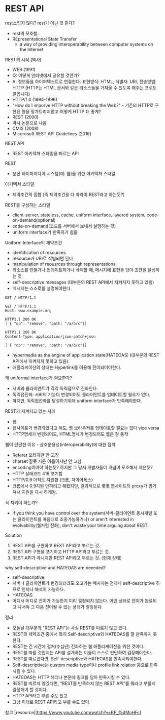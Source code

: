 # REST API

rest스럽지 않다? rest가 아닌 것 같다?
- rest의 모호함..
- REpresentational State Transfer
  - a way of providing interoperability between computer systems on the Internet

REST의 시작 (역사)
- WEB (1991)
 - Q: 어떻게 인터넷에서 공유할 것인가?
 - A: 정보들을 하이퍼텍스트로 연결한다. 표현방식: HTML, 식별자: URI, 전송방법: HTTP (HTTP는 HTML 문서와 같은 리소스들을 가져올 수 있도록 해주는 프로토콜입니다)
- HTTP/1.0 (1994-1996)
 - "How do I imporve HTTP without breaking the Web?" - 기존의 HTTP로 구현된 웹을 망가트리지않고 어떻게 HTTP 더 좋게?
- REST (2000)
 - 박사 논문으로 나옴
- CMIS (2008)
- Micorosoft REST API Guidelines (2016)

REST API
- REST 아키텍쳐 스타일을 따르는 API

REST
- 분산 하이퍼미디어 시스템(예: 웹)을 위한 아키텍쳐 스타일

아키텍쳐 스타일
- 제약조건의 집합 (즉 제약조건을 다 따라야 REST라고 하는듯?)

REST를 구성하는 스타일
- client-server, stateless, cache, uniform interface, layered system, code-on-demand(optional)
 - code-on-demand(코드를 서버에서 보내서 실행하는 것)
 - uniform interface가 만족하기 힘듦

Uniform Interface의 제약조건
- identification of resources
 - resource가 URI로 식별되면 된다
- manipulation of reousrces through representations
 - 리소스를 만들거나 업데이트하거나 삭제할 때, 메시지에 표현을 담아 조건을 달성하는 것
- self-descriptive messages (대부분의 REST API에서 지켜지지 못하고 있음)
 - 메시지는 스스로를 설명해야한다.
```
GET / HTTP/1.1
```
```
GET / HTTP/1.1
Host: www.example.org
```
```
HTTP1.1 200 OK
[ { "op": "remove", "path: "/a/b/c"}]
```
```
HTTP1.1 200 OK
Content-Type: application/json-patch+json

[ { "op": "remove", "path: "/a/b/c"}]

```
- hypermedia as the engine of application state(HATEOAS) (대부분의 REST API에서 지켜지지 못하고 있음)
 - 애플리케이션의 상태는 Hyperlink를 이용해 전이되어야한다.

왜 uniformal interface가 필요한가?
- 서버와 클라이언트가 각각 독릭접으로 진화한다.
- 독릭접진화: 서버의 기능이 변경되어도 클라이언트를 업데이트할 필요가 없다.
- 하지만, 독릭접진화를 달성하기위해 uniform interface가 만족해야한다.

REST가 지켜지고 있는 사례
- 웹
 - 웹사이트가 변경되었다고 해도, 웹 브라우저를 업데이트할 필요는 없다 vice versa
 - HTTP명세가 변경되어도, HTML명세가 변경되어도 웹은 잘 동작

웹이 단단한 이유 - 상호운용성(interoperability)에 대한 집착
- Referer 오타지만 안 고침
- charset 잘못 지은 이름이지만 안 고침
 - encoding이어야 하는듯? 하지만 그 당시 개발자들이 개념이 모호해서 지은듯?
- HTTP 상태코드 416 포기함
- HTTP/0.9 아직도 지원함 (크롬, 파이어폭스)
 - 크롬에서 0.9지원 안하려고 해봤지만, 결과적으로 몇몇 웹사이트의 proxy가 망가져서 지원을 다시 하게됨.

꼭 지켜야 하는가?
- If you think you have control over the system(서버-클라이언트 동시개발 또는 클라이언트를 마음대로 조종가능하거나) or aren't interested in evolvability(웹처럼 진화), don't waste your time arguing about REST.

Solution
1. REST API를 구현하고 REST API라고 부르는 것.
2. REST API 구현을 포기하고 HTTP API라고 부르는 것.
3. REST API가 아니지만 REST API라고 부르는 것. (현재 상태)

why self-descriptive and HATEOAS are neeeded?
- self-descriptive
 - 서버나 클라이언트가 변경되더라도 오고가는 메시지는 언제나 self-descriptive 하므로 언제나 해석이 가능하다.
- HATEOAS
 - 어디서 어디로 전이가 가능한지 미리 결정되지 않는다. 어떤 상태로 전이가 완료되고 나서야 그 다음 전이될 수 있는 상태가 결정된다.

정리
- 오늘날 대부분의 "REST API"는 사실 REST를 따르지 않고 있다.
- REST의 제약조건 중에서 특히 Self-descriptive와 HATEOAS를 잘 만족하지 못한다.
- REST는 긴 시간에 걸쳐(수십년) 진화하는 웹 애플리케이션을 위한 것이다.
- REST를 따를 것인지는 API를 설계하는 이들이 스스로 판단하여 결정해야한다.
- REST를 따르겠다면, Self-descriptive와 HATEOAS를 만족시켜야한다.
 - Self-descriptive는 custom media type이나 profile link relation 등으로 만족시킬 수 있다.
 - HATEOAS는 HTTP 헤더나 본문에 링크를 담아 만족시킬 수 있다.
- REST를 따르지 않겠다면, "REST를 만족하지 않는 REST API"를 뭐라고 부를지 결정해야 할 것이다.
 - HTTP API라고 부를 수도 있고
 - 그냥 이대로 REST API라고 부를 수도 있다.

참고
[resource][https://www.youtube.com/watch?v=RP_f5dMoHFc]